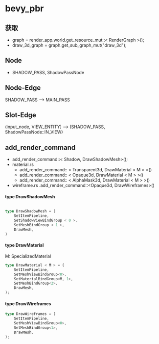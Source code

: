 # bevy_pbr

## 获取

+ graph = render_app.world.get_resource_mut::< RenderGraph >();
+ draw_3d_graph = graph.get_sub_graph_mut("draw_3d");

## Node

+ SHADOW_PASS, ShadowPassNode

## Node-Edge

SHADOW_PASS --> MAIN_PASS

## Slot-Edge

(input_node, VIEW_ENTITY) --> (SHADOW_PASS, ShadowPassNode::IN_VIEW)

## add_render_command

+ add_render_command::< Shadow, DrawShadowMesh>();
+ material.rs
	+ add_render_command:: < Transparent3d, DrawMaterial < M > >()
	+ add_render_command:: < Opaque3d, DrawMaterial < M > >()
	+ add_render_command:: < AlphaMask3d, DrawMaterial < M > >()
+ wireframe.rs
	.add_render_command::<Opaque3d, DrawWireframes>()

#### type DrawShadowMesh

``` rs

type DrawShadowMesh = (
	SetItemPipeline,
	SetShadowViewBindGroup < 0 >,
	SetMeshBindGroup < 1 >,
	DrawMesh,
)
```

#### type DrawMaterial

M: SpecializedMaterial

``` rs
type DrawMaterial < M > = (
    SetItemPipeline,
    SetMeshViewBindGroup<0>,
    SetMaterialBindGroup<M, 1>,
    SetMeshBindGroup<2>,
    DrawMesh,
);
```

#### type DrawWireframes

``` rs
type DrawWireframes = (
    SetItemPipeline,
    SetMeshViewBindGroup<0>,
    SetMeshBindGroup<1>,
    DrawMesh,
);
```